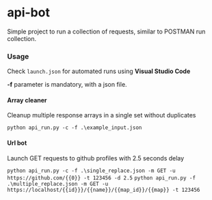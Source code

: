 # api-bot
Simple project to run a collection of requests, similar to POSTMAN run collection.

### Usage

Check `launch.json` for automated runs using **Visual Studio Code**

**-f** parameter is mandatory, with a json file.

#### Array cleaner
Cleanup multiple response arrays in a single set without duplicates

`python api_run.py -c -f .\example_input.json`

#### Url bot
Launch GET requests to github profiles with 2.5 seconds delay

`python api_run.py -c -f .\single_replace.json -m GET -u https://github.com/{{0}} -t 123456 -d 2.5`
`python api_run.py -f .\multiple_replace.json -m GET -u https://localhost/{{id}}}/{{name}}/{{map_id}}/{{map}} -t 123456`
